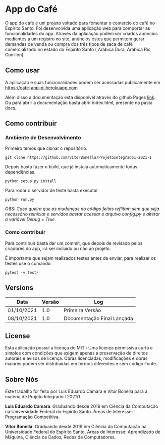 # App do Café

O app do café é um projeto voltado para fomentar o comercio do café no Espirito Santo. 
Foi desenvolvida uma aplicação web para comportar as funcionalidades do app. Através da aplicação podem ser criados anúncios mediantes a um registro no site, anúncios estes que permitem gerar demandas de venda ou compra dos três tipos de saca de café comercializado no estado do Espirito Santo ( Arábica Dura, Arábica Rio, Conillon).

## Como usar

A aplicação e suas funcionalidades podem ser acessadas publicamente em https://cafe-app-pi.herokuapp.com

Além disso a documentação está disponivel através do github Pages [link](https://vitorbonella.github.io/ProjetoIntegrado1-2021-1/).
Ou para abrir a documentação basta abrir index.html, presente na pasta docs.

## Como contribuir

### Ambiente de Desenvolvimento

Primeiro temos que clonar o repositório.
```
git clone https://github.com/VitorBonella/ProjetoIntegrado1-2021-1
```
Depois basta fazer o build, que já instala automaticamente todas dependências.
```
python setup.py install
```
Para rodar o servidor de teste basta executar
```
python run.py
```
OBS: *Caso queira que as mudanças no código feitas reflitam sem que seja necessário reiniciar o servidos bastar acessar o arquivo config.py e alterar a variável Debug = True*

### Como contribuir

Para contribuir basta dar um commit, que depois de revisado pelos criadores do app, irá ser incluído ou não ao projeto.

É importante que sejam realizados testes antes de enviar, para realizar os testes use o comando:

```
pytest -v test/ 
```

## Versions

|Data|Versão|Log|
|--|--|--|
|01/10/2021|1.0|Primeira Versão |
|08/10/2021|1.0|Documentação Final Lançada|

## License

Esta aplicação possui a licença do MIT :
Uma licença permissiva curta e simples com condições que exigem apenas a preservação de direitos autorais e avisos de licença. Obras licenciadas, modificações e obras maiores podem ser distribuídas em termos diferentes e sem código-fonte.

## Sobre Nós

Este trabalho for feito por Luis Eduardo Camara e Vitor Bonella para a matéria de Projeto Integrado I 2021/1.

**Luis Eduardo Camara**: Graduando desde 2019 em Ciência da Computação na Universidade Federal do Espirito Santo. Áreas de Interesse: Programação Competitiva.

**Vitor Bonella**: Graduando desde 2019 em Ciência da Computação na Universidade Federal do Espirito Santo.  Áreas de Interesse: Aprendizado de Máquina, Ciência de Dados, Redes de Computadores.